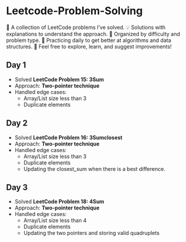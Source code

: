 # Leetcode-Problem-Solving
📝 A collection of LeetCode problems I’ve solved. 💡 Solutions with explanations to understand the approach. 🚀 Organized by difficulty and problem type. 🎯 Practicing daily to get better at algorithms and data structures. 🔗 Feel free to explore, learn, and suggest improvements!

## Day 1  
- Solved **LeetCode Problem 15: 3Sum**  
- Approach: **Two-pointer technique**  
- Handled edge cases:  
  - Array/List size less than 3  
  - Duplicate elements  

## Day 2
- Solved **LeetCode Problem 16: 3Sumclosest**  
- Approach: **Two-pointer technique**  
- Handled edge cases:  
  - Array/List size less than 3  
  - Duplicate elements
  - Updating the closest_sum when there is a best difference.

## Day 3
- Solved **LeetCode Problem 18: 4Sum**  
- Approach: **Two-pointer technique**  
- Handled edge cases:  
  - Array/List size less than 4  
  - Duplicate elements
  - Updating the two pointers and storing valid quadruplets
